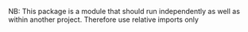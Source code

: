 NB: This package is a module that should run independently as well as within another project. Therefore use relative imports only


